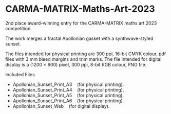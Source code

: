 # CARMA-MATRIX-Maths-Art-2023

2nd place award-winning entry for the CARMA-MATRIX maths art 2023 competition.

The work merges a fractal Apollonian gasket with a synthwave-styled sunset.

The files intended for physical printing are 300 ppi, 16-bit CMYK colour, pdf files with 3 mm bleed margins and trim marks. The file intended for digital display is a (1200 &times; 900) pixel, 300 ppi, 8-bit RGB colour, PNG file.

Included Files

- Apollonian_Sunset_Print_A3 &nbsp;&nbsp; (for physical printing).<br />
- Apollonian_Sunset_Print_A4 &nbsp;&nbsp; (for physical printing).<br />
- Apollonian_Sunset_Print_A5 &nbsp;&nbsp; (for physical printing).<br />
- Apollonian_Sunset_Print_A6 &nbsp;&nbsp; (for physical printing).<br />
- Apollonian_Sunset_Web &nbsp;&nbsp; (for digital display).<br />
